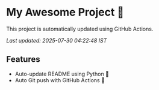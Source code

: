 # My Awesome Project 🚀

This project is automatically updated using GitHub Actions.

_Last updated: 2025-07-30 04:22:48 IST_

## Features
- Auto-update README using Python 🐍
- Auto Git push with GitHub Actions 🤖
